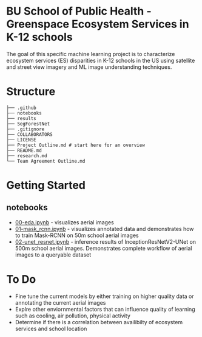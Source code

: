 # BU School of Public Health - Greenspace Ecosystem Services in K-12 schools
The goal of this specific machine learning project is to characterize ecosystem services (ES) disparities in K-12 schools in the US using satellite and street view imagery and ML image understanding techniques. 

# Structure
```
├── .github
├── notebooks
├── results 
├── SegForestNet
├── .gitignore
├── COLLABORATORS
├── LICENSE
├── Project Outline.md # start here for an overview
├── README.md
├── research.md
└── Team Agreement Outline.md
```

# Getting Started 
## notebooks
- [00-eda.ipynb](notebooks/00-eda.ipynb) - visualizes aerial images
- [01-mask_rcnn.ipynb](notebooks/01-mask_rcnn.ipynb) - visualizes annotated data and demonstrates how to train Mask-RCNN on 50m school aerial images
- [02-unet_resnet.ipynb](notebooks/...) - inference results of InceptionResNetV2-UNet on 500m school aerial images. Demonstrates complete workflow of aerial images to a queryable dataset

# To Do
* Fine tune the current models by either training on higher quality data or annotating the current aerial images 
* Explre other enviornmental factors that can influence quality of learning such as cooling, air pollution, physical activity
* Determine if there is a correlation between availibilty of ecosystem services and school location





